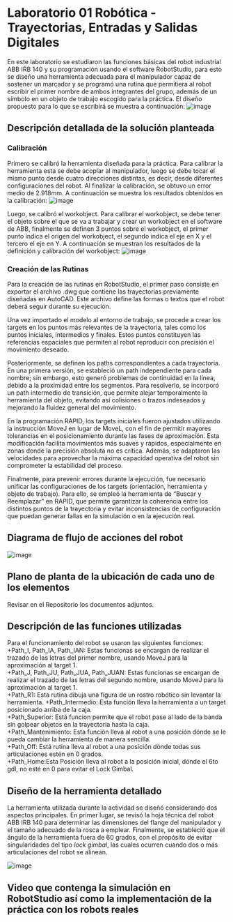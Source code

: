 # Laboratorio 01 Robótica - Trayectorias, Entradas y Salidas Digitales
En este laboratorio se estudiaron las funciones básicas del robot industrial ABB IRB 140 y su programación usando el software RobotStudio, para esto se diseño una herramienta adecuada para el manipulador capaz de sostener un marcador y se programó una rutina que permitiera al robot escribir el primer nombre de ambos integrantes del grupo, además de un símbolo en un objeto de trabajo escogido para la práctica. El diseño propuesto para lo que se escribirá se muestra a continuación:
![image](https://github.com/jotavo21/Lab01_Robotica_2025-1/blob/main/imagenes/Trayectoria%20propuesta.png)  

## Descripción detallada de la solución planteada
### Calibración
Primero se calibró la herramienta diseñada para la práctica. Para calibrar la herramienta esta se debe acoplar al manipulador, luego se debe tocar el mismo punto desde cuatro direcciones distintas, es decir, desde diferentes configuraciones del robot. Al finalizar la calibración, se obtuvo un error medio de 2.918mm. A continuación se muestra los resultados obtenidos en la calibración:
![image](https://github.com/jotavo21/Lab01_Robotica_2025-1/blob/main/imagenes/Calib%20manual.jpg)  

Luego, se calibró el workobject. Para calibrar el workobject, se debe tener el objeto sobre el que se va a trabajar y crear un workobject en el software de ABB, finalmente se definen 3 puntos sobre el workobject, el primer punto indica el origen del workobject, el segundo indica el eje en X y el tercero el eje en Y. A continuación se muestran los resultados de la definición y calibración del workobject:
![image](https://github.com/jotavo21/Lab01_Robotica_2025-1/blob/main/imagenes/Workobject.jpg)  

### Creación de las Rutinas  
Para la creación de las rutinas en RobotStudio, el primer paso consiste en exportar el archivo .dwg que contiene las trayectorias previamente diseñadas en AutoCAD. Este archivo define las formas o textos que el robot deberá seguir durante su ejecución.  

Una vez importado el modelo al entorno de trabajo, se procede a crear los targets en los puntos más relevantes de la trayectoria, tales como los puntos iniciales, intermedios y finales. Estos puntos constituyen las referencias espaciales que permiten al robot reproducir con precisión el movimiento deseado.  

Posteriormente, se definen los paths correspondientes a cada trayectoria. En una primera versión, se estableció un path independiente para cada nombre; sin embargo, esto generó problemas de continuidad en la línea, debido a la proximidad entre los segmentos. Para resolverlo, se incorporó un path intermedio de transición, que permite alejar temporalmente la herramienta del objeto, evitando así colisiones o trazos indeseados y mejorando la fluidez general del movimiento.  

En la programación RAPID, los targets iniciales fueron ajustados utilizando la instrucción MoveJ en lugar de MoveL, con el fin de permitir mayores tolerancias en el posicionamiento durante las fases de aproximación. Esta modificación facilita movimientos más suaves y rápidos, especialmente en zonas donde la precisión absoluta no es crítica. Además, se adaptaron las velocidades para aprovechar la máxima capacidad operativa del robot sin comprometer la estabilidad del proceso.  

Finalmente, para prevenir errores durante la ejecución, fue necesario unificar las configuraciones de los targets (orientación, herramienta y objeto de trabajo). Para ello, se empleó la herramienta de “Buscar y Reemplazar” en RAPID, que permite garantizar la coherencia entre los distintos puntos de la trayectoria y evitar inconsistencias de configuración que puedan generar fallas en la simulación o en la ejecución real.  

## Diagrama de flujo de acciones del robot
![image](https://github.com/jotavo21/Lab01_Robotica_2025-1/blob/main/imagenes/Diagrama%20flujo%20robot.png)  

## Plano de planta de la ubicación de cada uno de los elementos
Revisar en el Repositorio los documentos adjuntos.  

## Descripción de las funciones utilizadas
Para el funcionamiento del robot se usaron las siguientes funciones:  
+Path_I, Path_IA, Path_IAN: Estas funcionas se encargan de realizar el trazado de las letras del primer nombre, usando MoveJ para la aproximación al target 1.  
+Path_J, Path_JU, Path_JUA, Path_JUAN: Estas funcionas se encargan de realizar el trazado de las letras del segundo nombre, usando MoveJ para la aproximación al target 1.   
+Path_R1: Esta rutina dibuja una figura de un rostro robótico sin levantar la herramienta. 
+Path_Intermedio: Esta función lleva la herramienta a un target posicionado arriba de la caja.  
+Path_Superior: Está funcion permite que el robot pase al lado de la banda sin golpear objetos en la trayectoria hasta la caja.  
+Path_Mantenimiento: Esta función lleva al robot a una posición dónde se le pueda cambiar la herramienta de manera sencilla.  
+Path_Off: Está rutina lleva al robot a una posición dónde todas sus articulaciones estén en 0 grados.  
+Path_Home:Esta Posición lleva al robot a la posición inicial, dónde el 6to gdl, no esté en 0 para evitar el Lock Gimbal.  
## Diseño de la herramienta detallado 
La herramienta utilizada durante la actividad se diseñó considerando dos aspectos principales. En primer lugar, se revisó la hoja técnica del robot ABB IRB 140 para determinar las dimensiones del flange del manipulador y el tamaño adecuado de la rosca a emplear. Finalmente, se estableció que el ángulo de la herramienta fuera de 60 grados, con el propósito de evitar singularidades del tipo *lock gimbal*, las cuales ocurren cuando dos o más articulaciones del robot se alinean.  

![image](https://github.com/jotavo21/Lab01_Robotica_2025-1/blob/main/imagenes/Screenshot%202025-10-05%20203235.png)
## Video que contenga la simulación en RobotStudio así como la implementación de la práctica con los robots reales
